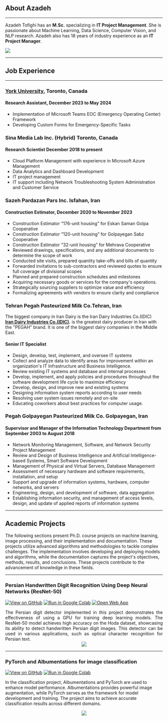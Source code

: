 ## About Azadeh
---
Azadeh Tofighi has an **M.Sc.** specializing in **IT Project Management**. She is passionate about Machine Learning, Data Science, Computer Vision, and NLP research. Azadeh also has 18 years of industry experience as an **IT Project Manager**. 

[![](https://img.shields.io/badge/LinkedIn-Connect%20with%20Azadeh-blue?logo=LinkedIn&style=social)](https://www.linkedin.com/in/aztofighi/)

---
## Job Experience
---
### **[York University](https://www.yorku.ca/)**, Toronto, Canada 	
#### Research Assistant, December 2023 to  May 2024  

+ Implementation of Microsoft Teams EOC (Emergency Operating Center) Framework                                                                                               
+ Developing Custom Forms for Emergency-Specific Tasks
 
### Sina Media Lab Inc.  (Hybrid)                                                                                                                        Toronto, Canada
#### Research Scientist                                                                                                                              December 2018 to present

+ Cloud Platform Management with experience in Microsoft Azure Management                                                                                                    
+ Data Analytics and Dashboard Development    
+ IT project management
+ IT support including Network Troubleshooting System Administration and Customer Service    

### Sazeh Pardazan Pars Inc. Isfahan, Iran					       	                                                                                                          
#### Construction Estimator, December 2020 to November 2023  

+ Construction Estimator  “176-unit  housing” for Eskan Saman Golpa Cooperative  
+ Construction Estimator “120-unit  housing” for Golpayegan Sabz Cooperative
+ Construction Estimator “32-unit  housing” for Mehrava Cooperative
+ Reviewed drawings, specifications, and any additional documents to determine the scope of work
+ Conducted site visits, prepared quantity take-offs and bills of quantity
+ Forwarded invitations to sub-contractors and reviewed quotes to ensure full coverage of divisional scopes
+ Planned and prepared construction schedules and milestones
+ Acquiring necessary goods or services for the company's operations.
+ Strategically sourcing suppliers to optimize value and efficiency
+ Formalizing agreements with vendors to ensure clarity and compliance   

### Tehran Pegah Pasteurized Milk Co.Tehran, Iran
The biggest company in Iran Dairy is the Iran Dairy Industries Co.(IDIC)     
**[Iran Dairy Industries Co.(IDIC)](https://www.linkedin.com/company/iran-dairy-industries-company-idic-pegah/).** is the greatest dairy producer in Iran with the "PEGAH"​ brand. It is one of the biggest dairy companies in the Middle East.

#### Senior IT Specialist 		

+ Design, develop, test, implement, and oversee IT systems
+ Collect and analyze data to identify areas for improvement within an organization's IT Infrastructure and Business Intelligence.
+ Review existing IT systems and database and internal processes
+ Develop, implement, and apply policies and procedures throughout the software development life cycle to maximize efficiency
+ Develop, design, and improve new and existing systems
+ Designing information system reports according to user needs
+ Resolving user system issues remotely and on-site
+ Educating coworkers about best practices for computer usage.

### Pegah Golpayegan Pasteurized Milk Co. Golpayegan, Iran
#### Supervisor and Manager of the Information Technology Department  from September 2003  to August 2018

+ Network Monitoring Management, Software, and Network Security Project Management
+ Review and Design of Business Intelligence and Artificial Intelligence-based Systems, Smart Software Development
+ Management of Physical and Virtual Servers, Database Management
+ Assessment of necessary hardware and software requirements, installation, and setup
+ Support and upgrade of information systems, hardware, computer networks, and servers
+ Engineering, design, and development of software, data aggregation
+ Establishing information security, and management of access levels, design, and update of applied reports of information systems

---
## Academic Projects

The following sections present Ph.D. course projects on machine learning, image processing, and their implementation and documentation. These projects utilize advanced algorithms and methodologies to tackle complex challenges. The implementation involves developing and deploying models and algorithms, while the documentation captures the project's objectives, methods, results, and conclusions. These projects contribute to the advancement of knowledge in these fields.

---
### Persian Handwritten Digit Recognition Using Deep Neural Networks (ResNet-50)

[![View on GitHub](https://img.shields.io/badge/GitHub-View_on_GitHub-blue?logo=GitHub)](https://github.com/aztofighi/Persian_Handwritten_Recognition)  [![Run in Google Colab](https://img.shields.io/badge/Colab-Run_in_Google_Colab-blue?logo=Google&logoColor=FDBA18)](https://colab.research.google.com/github/aztofighi/Persian_Handwritten_Recognition/blob/main/Hoda_PyTorch_V1.ipynb) [![Open Web App](https://img.shields.io/badge/Replicate-Open_Web_App-blue?logo=Replicate)](https://replicate.com/aztofighi/persian-digit-detector)

<div style="text-align: justify">The Persian digit detector implemented in this project demonstrates the effectiveness of using a GPU for training deep learning models. The ResNet-50 model achieves high accuracy on the Hoda dataset, showcasing its ability to detect handwritten Persian digit images. This detector can be used in various applications, such as optical character recognition for Persian text.</div>

<center><img src="https://replicate.delivery/pbxt/Lp0mSeS28I0KfUpVvTQgLDG8Tp1jO6j2eyu3ZUlrbIu2wIGiA/out.png"/></center>

---
### PyTorch and Albumentations for image classification

[![View on GitHub](https://img.shields.io/badge/GitHub-View_on_GitHub-blue?logo=GitHub)](https://github.com/aztofighi/Image_Augmentation)  [![Run in Google Colab](https://img.shields.io/badge/Colab-Run_in_Google_Colab-blue?logo=Google&logoColor=FDBA18)](https://colab.research.google.com/github/aztofighi/Image_Augmentation/blob/main/Image_Augmentation_Using_Albumentations_for_Classification_Example_1.ipynb)


In the classification project, Albumentations and PyTorch are used to enhance model performance. Albumentations provides powerful image augmentation, while PyTorch serves as the framework for model development and training. The project aims to achieve accurate classification results across different domains.

<center><img src="https://i.imgur.com/cUtr14i.png"/></center>


